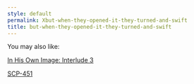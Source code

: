 ```yaml
---
style: default
permalink: Xbut-when-they-opened-it-they-turned-and-swift
title: but-when-they-opened-it-they-turned-and-swift
---
```

You may also like:

[In His Own Image: Interlude 3](http://scp-wiki.net/in-his-own-image-interlude-3)

[SCP-451](http://scp-wiki.net/scp-451)
